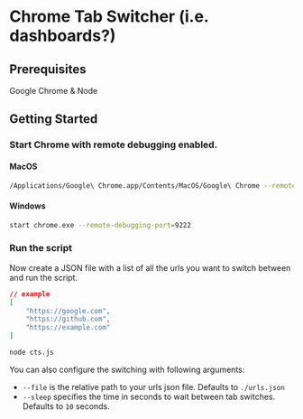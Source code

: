 # Chrome Tab Switcher (i.e. dashboards?)

## Prerequisites
Google Chrome & Node

## Getting Started

### Start Chrome with remote debugging enabled.

#### MacOS
```sh
/Applications/Google\ Chrome.app/Contents/MacOS/Google\ Chrome --remote-debugging-port=9222 --no-first-run --no-default-browser-check --user-data-dir=$(mktemp -d -t 'chrome-remote_data_dir')
```

#### Windows
```sh
start chrome.exe --remote-debugging-port=9222
```

### Run the script

Now create a JSON file with a list of all the urls you want to switch between and run the script.

```json
// example
[
    "https://google.com",
    "https://github.com",
    "https://example.com"
]
```

```sh
node cts.js
```

You can also configure the switching with following arguments:
* `--file` is the relative path to your urls json file. Defaults to `./urls.json`
* `--sleep` specifies the time in seconds to wait between tab switches. Defaults to `10` seconds.

